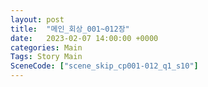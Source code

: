 ```yaml
---
layout: post
title:  "메인_회상_001~012장"
date:   2023-02-07 14:00:00 +0000
categories: Main
Tags: Story Main
SceneCode: ["scene_skip_cp001-012_q1_s10"]
---
```


